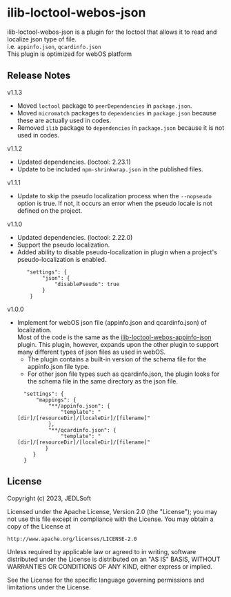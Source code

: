 # ilib-loctool-webos-json

ilib-loctool-webos-json is a plugin for the loctool that allows it to read and localize json type of file.   
i.e. `appinfo.json`, `qcardinfo.json`   
This plugin is optimized for webOS platform

## Release Notes
v1.1.3
* Moved `loctool` package to `peerDependencies` in `package.json`.
* Moved `micromatch` packages to `dependencies` in `package.json` because these are actually used in codes.
* Removed `ilib` package to `dependencies` in `package.json` because it is not used in codes.

v1.1.2
* Updated dependencies. (loctool: 2.23.1)
* Update to be included `npm-shrinkwrap.json` in the published files.

v1.1.1
* Update to skip the pseudo localization process when the `--nopseudo` option is true.
  If not, it occurs an error when the pseudo locale is not defined on the project.

v1.1.0
* Updated dependencies. (loctool: 2.22.0)
* Support the pseudo localization.
* Added ability to disable pseudo-localization in plugin when a project's pseudo-localization is enabled.
    ~~~~
       "settings": {
            "json": {
                "disablePseudo": true
            }
        }
    ~~~~

v1.0.0
* Implement for webOS json file (appinfo.json and qcardinfo.json) of localization.  
  Most of the code is the same as the [ilib-loctool-webos-appinfo-json](https://github.com/iLib-js/ilib-loctool-webos-appinfo-json) plugin.
  This plugin, however, expands upon the other plugin to support many different types of json files as used in webOS.
  * The plugin contains a built-in version of the schema file for the appinfo.json file type.
  * For other json file types such as qcardinfo.json, the plugin looks for the schema file in the same directory as the json file.
  ~~~~
    "settings": {
        "mappings": {
            "**/appinfo.json": {
                "template": "[dir]/[resourceDir]/[localeDir]/[filename]"
            },
            "**/qcardinfo.json": {
                "template": "[dir]/[resourceDir]/[localeDir]/[filename]"
           }
       }
    }
  ~~~~

## License

Copyright (c) 2023, JEDLSoft

Licensed under the Apache License, Version 2.0 (the "License");
you may not use this file except in compliance with the License.
You may obtain a copy of the License at

    http://www.apache.org/licenses/LICENSE-2.0

Unless required by applicable law or agreed to in writing, software
distributed under the License is distributed on an "AS IS" BASIS,
WITHOUT WARRANTIES OR CONDITIONS OF ANY KIND, either express or implied.

See the License for the specific language governing permissions and
limitations under the License.